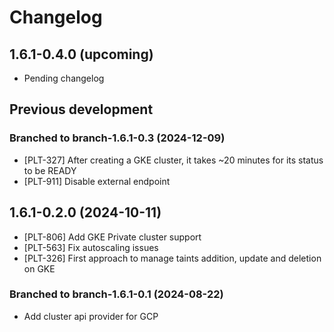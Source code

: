 # Changelog

## 1.6.1-0.4.0 (upcoming)

* Pending changelog

## Previous development

### Branched to branch-1.6.1-0.3 (2024-12-09)

* [PLT-327] After creating a GKE cluster, it takes ~20 minutes for its status to be READY
* [PLT-911] Disable external endpoint



## 1.6.1-0.2.0 (2024-10-11)

* [PLT-806] Add GKE Private cluster support
* [PLT-563] Fix autoscaling issues
* [PLT-326] First approach to manage taints addition, update and deletion on GKE

### Branched to branch-1.6.1-0.1 (2024-08-22)

* Add cluster api provider for GCP
